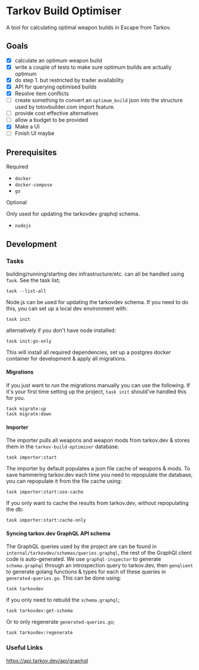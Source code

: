 # Tarkov Build Optimiser

A tool for calculating optimal weapon builds in Escape from Tarkov.

## Goals

- [x] calculate an optimum weapon build
- [x] write a couple of tests to make sure optimum builds are actually optimum
- [x] do step 1. but restricted by trader availability
- [x] API for querying optimised builds
- [x] Resolve item conflicts
- [ ] create something to convert an `optimum_build` json into the structure used by totovbuilder.com import feature.
- [ ] provide cost effective alternatives
- [ ] allow a budget to be provided
- [x] Make a UI
- [ ] Finish UI maybe

## Prerequisites

Required

- `docker`
- `docker-compose`
- `go`

Optional

Only used for updating the tarkovdev graphql schema.
- `nodejs`

## Development

### Tasks

building/running/starting dev infrastructure/etc. can all be handled using `Task`. See the task list;

```
task --list-all
```

Node.js can be used for updating the tarkovdev schema. If you need to do this, you can set up a local dev environment with:

```
task init
```

alternatively if you don't have node installed:

```
task init:go-only
```

This will install all required dependencies, set up a postgres docker container for development & apply all migrations.

#### Migrations
If you just want to run the migrations manually you can use the following. If it's your first time setting up the project, `task init` should've handled this for you.
```
task migrate:up
task migrate:down
```

#### Importer

The importer pulls all weapons and weapon mods from tarkov.dev & stores them in the `tarkov-build-optimiser` database.

```
task importer:start
```

The importer by default populates a json file cache of weapons & mods. To save hammering tarkov.dev each time you need to repopulate the database, you can repopulate it from the file cache using:

```
task importer:start:use-cache
```

If you only want to cache the results from tarkov.dev, without repopulating the db:
```
task importer:start:cache-only
```

#### Syncing tarkov.dev GraphQL API schema

The GraphQL queries used by the project are can be found in `internal/tarkovdev/schemas/queries.graphql`, the rest of the GraphQl client code is auto-generated. We use `graphql-inspector` to generate `schema.graphql` through an introspection query to tarkov.dev, then `genqlient` to generate golang functions & types for each of these queries in `generated-queries.go`. This can be done using:
```
task tarkovdev
```

If you only need to rebuild the `schema.graphql`;

```
task tarkovdev:get-schema
```

Or to only regenerate `generated-queries.go`;

```
task tarkovdev:regenerate
```

### Useful Links

https://api.tarkov.dev/api/graphql
